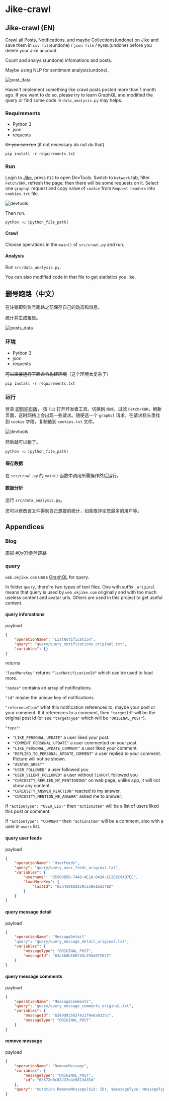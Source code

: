 # Jike-crawl

## Jike-crawl (EN)

Crawl all Posts, Notifications, and maybe Collections(undone) on Jike and save them in `csv file`(undone) / `json file` / `MySQL`(undone) before you delete your Jike account.

Count and analysis(undone) infomations and posts.

Maybe using NLP for sentiment analysis(undone).

![post_data](img/posts_data.png)

Haven't implement something like crawl posts posted more than 1 month ago. If you want to do so, please try to learn GraphQL and modified the query or find some code in `data_analysis.py` may helps.

### Requirements

- Python 3
- json
- requests

~~Or you can run~~ (if not necessary do not do that)

```shell
pip install -r requirements.txt
```

### Run

Login to [Jike](https://web.okjike.com/), press `F12` to open DevTools. Switch to `Network` tab, filter `Fetch/XHR`, refresh the page, then there will be some requests on it. Select one `graphql` request and copy value of `cookie` from `Request headers` into `cookies.txt` file.

![devtools](img/devtools.png)

Then run.

```shell
python -u [python_file_path]
```

#### Crawl

Choose operations in the `main()` of `src/crawl.py` and run.

#### Analysis

Run `src/data_analysis.py`.

You can also modified code in that file to get statistics you like.

## 删号跑路（中文）

在注销即刻账号跑路之前保存自己的动态和消息。

统计并生成报告。

![posts_data](img/posts_data.png)

### 环境

- Python 3
- json
- requests

~~可以直接运行下面命令构建环境~~（这个环境太复杂了）

```shell
pip install -r requirements.txt
```

### 运行

登录 [即刻网页版](https://web.okjike.com/)， 按 `F12` 打开开发者工具。切换到 `网络`，过滤 `Fetch/XHR`，刷新页面，这时网络上会出现一些请求。随便选一个 `graphql` 请求，在请求标头里找到 `cookie` 字段，复制值到 `cookies.txt` 文件。

![devtools](img/devtools_cn.png)

然后就可以跑了。

```shell
python -u [python_file_path]
```

#### 保存数据

在 `src/crawl.py` 的 `main()` 函数中调用所需操作然后运行。

#### 数据分析

运行 `src/data_analysis.py`。

您可以修改该文件得到自己想要的统计，如获取评论您最多的用户等。

## Appendices

### Blog

[周报 #0x01:删号跑路](https://lzzmm.github.io/2023/01/16/weekly-review-1/#project%E5%88%A0%E5%8F%B7%E8%B7%91%E8%B7%AF)

### query

`web.okjike.com` uses [GraphQL](https://graphql.cn/learn/queries/) for query.

In folder `query`, there're two types of text files. One with suffix `_original` means that query is used by `web.okjike.com` originally and with too much useless content and avatar urls. Others are used in this project to get useful content.

#### query infomations

payload

```json
{
    "operationName": "ListNotification",
    "query": "query/query_notifications_original.txt",
    "variables": {}
}
```

returns

`"loadMoreKey"` returns `"lastNotificationId"` which can be used to load more.

`"nodes"` contains an array of notifications.

`"id"` maybe the unique key of notifications.

`"referenceItem"` what this notification references to, maybe your post or your comment. If it references to a comment, then `"targetId"` will be the original post id (or see `"targetType"` which will be `"ORIGINAL_POST"`).

`"type"`:

- `"LIKE_PERSONAL_UPDATE"` a user liked your post.
- `"COMMENT_PERSONAL_UPDATE"` a user commented on your post.
- `"LIKE_PERSONAL_UPDATE_COMMENT"` a user liked your comment.
- `"REPLIED_TO_PERSONAL_UPDATE_COMMENT"` a user replied to your comment. Picture will not be shown.
- `"AVATAR_GREET"`
- `"USER_FOLLOWED"` a user followed you
- `"USER_SILENT_FOLLOWED"` a user without `linkUrl` followed you
- `"CURIOSITY_REPLIED_MY_MENTIONING"` on web page, unlike app, it will not show any content.
- `"CURIOSITY_ANSWER_REACTION"` reacted to my answer.
- `"CURIOSITY_MENTION_ME_ANSWER"` asked me to answer.

If `"actionType": "USER_LIST"` then `"actionItem"` will be a list of users liked this post or comment.

If `"actionType": "COMMENT"` then `"actionItem"` will be a comment, also with a user in `users` list.

#### query user feeds

payload

```json
{
    "operationName": "UserFeeds",
    "query": "query/query_user_feeds_original.txt",
    "variables": {
        "username": "D5560B5D-7448-4E1A-B43A-EC2D2C9AB7EC",
        "loadMoreKey": {
            "lastId": "63a450102559c538e1bd3482"
        }
    }
}
```

#### query message detail

payload

```json
{
    "operationName": "MessageDetail"
    "query": "query/query_message_detail_original.txt",
    "variables": {
        "messageType": "ORIGINAL_POST",
        "messageId": "63a3b8b160f43c294d672622"
    }
}
```

#### query message comments

payload

```json
{
    "operationName": "MessageComments",
    "query": "query/query_message_comments_original.txt",
    "variables": {
        "messageId": "6389d93582742179e6a9335c",
        "messageType": "ORIGINAL_POST"
    }
}
```

#### remove message

payload

```json
{
    "operationName": "RemoveMessage",
    "variables": {
        "messageType": "ORIGINAL_POST",
        "id": "63872d0c02237e4e5813435d"
    },
    "query": "mutation RemoveMessage($id: ID!, $messageType: MessageType!) {\n  removeMessage(messageType: $messageType, id: $id) {\n    toast\n    __typename\n  }\n}\n"
}
```
